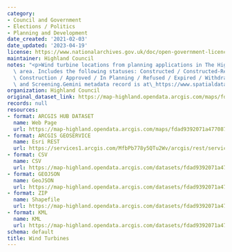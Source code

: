 ```yaml
---
category:
- Council and Government
- Elections / Politics
- Planning and Development
date_created: '2021-02-03'
date_updated: '2023-04-19'
license: https://www.nationalarchives.gov.uk/doc/open-government-licence/version/3/
maintainer: Highland Council
notes: "<p>Wind turbine locations from planning applications in The Highland Council\
  \ area. Includes the following statuses: Constructed / Constructed-Removed / Under\
  \ Construction / Approved / In Planning / Refused / Expired / Withdrawn / Scoping\
  \ and Screening.Gemini metadata record is at\_https://www.spatialdata.gov.scot/geonetwork/srv/eng/catalog.search#/metadata/1ab6d829-9f6d-4fee-bd4a-f267d01bb292</p>"
organization: Highland Council
original_dataset_link: https://map-highland.opendata.arcgis.com/maps/fdad9392071a477087c9e0cb4184b5d4_0
records: null
resources:
- format: ARCGIS HUB DATASET
  name: Web Page
  url: https://map-highland.opendata.arcgis.com/maps/fdad9392071a477087c9e0cb4184b5d4_0
- format: ARCGIS GEOSERVICE
  name: Esri REST
  url: https://services1.arcgis.com/MfbPb778y5QTu2Wv/arcgis/rest/services/Wind_Turbines/FeatureServer/0
- format: CSV
  name: CSV
  url: https://map-highland.opendata.arcgis.com/datasets/fdad9392071a477087c9e0cb4184b5d4_0.csv?outSR=%7B%22latestWkid%22%3A27700%2C%22wkid%22%3A27700%7D
- format: GEOJSON
  name: GeoJSON
  url: https://map-highland.opendata.arcgis.com/datasets/fdad9392071a477087c9e0cb4184b5d4_0.geojson?outSR=%7B%22latestWkid%22%3A27700%2C%22wkid%22%3A27700%7D
- format: ZIP
  name: Shapefile
  url: https://map-highland.opendata.arcgis.com/datasets/fdad9392071a477087c9e0cb4184b5d4_0.zip?outSR=%7B%22latestWkid%22%3A27700%2C%22wkid%22%3A27700%7D
- format: KML
  name: KML
  url: https://map-highland.opendata.arcgis.com/datasets/fdad9392071a477087c9e0cb4184b5d4_0.kml?outSR=%7B%22latestWkid%22%3A27700%2C%22wkid%22%3A27700%7D
schema: default
title: Wind Turbines
---
```

